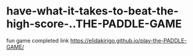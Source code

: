 # have-what-it-takes-to-beat-the-high-score-..THE-PADDLE-GAME
fun game completed
link https://elidakirigo.github.io/play-the-PADDLE-GAME/
